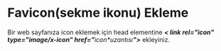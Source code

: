 <h1>Favicon(sekme ikonu) Ekleme</h1>
Bir web sayfanıza icon eklemek için head elementine <b><i>< link rel="icon" type="image/x-icon" href="</b>icon*uzantısı<b>"></i></b>  ekleyiniz.
